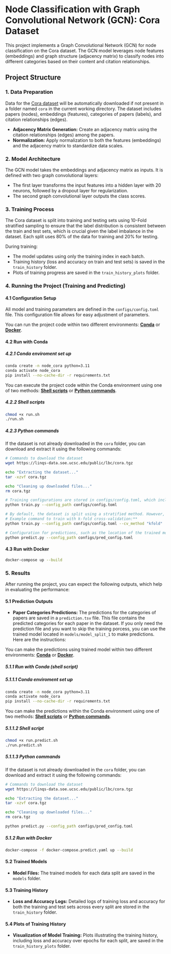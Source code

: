 # Node Classification with Graph Convolutional Network (GCN): Cora Dataset

This project implements a Graph Convolutional Network (GCN) for node classification on the Cora dataset. The GCN model leverages node features (embeddings) and graph structure (adjacency matrix) to classify nodes into different categories based on their content and citation relationships.

## Project Structure

### 1. Data Preparation
Data for the [Cora dataset](https://linqs-data.soe.ucsc.edu/public/lbc/cora.tgz) will be automatically downloaded if not present in a folder named `cora` in the current working directory. The dataset includes papers (nodes), embeddings (features), categories of papers (labels), and citation relationships (edges).

- **Adjacency Matrix Generation:** Create an adjacency matrix using the citation relationships (edges) among the papers.
- **Normalization:** Apply normalization to both the features (embeddings) and the adjacency matrix to standardize data scales.

### 2. Model Architecture
The GCN model takes the embeddings and adjacency matrix as inputs. It is defined with two graph convolutional layers:
- The first layer transforms the input features into a hidden layer with 20 neurons, followed by a dropout layer for regularization.
- The second graph convolutional layer outputs the class scores.

### 3. Training Process
The Cora dataset is split into training and testing sets using 10-Fold stratified sampling to ensure that the label distribution is consistent between the train and test sets, which is crucial given the label imbalance in the dataset. Each split uses 80% of the data for training and 20% for testing.

During training:
- The model updates using only the training index in each batch.
- Training history (loss and accuracy on train and test sets) is saved in the `train_history` folder.
- Plots of training progress are saved in the `train_history_plots` folder.

### 4. Running the Project (Training and Predicting)

#### 4.1 Configuration Setup
All model and training parameters are defined in the `configs/config.toml` file. This configuration file allows for easy adjustment of parameters.

You can run the project code within two different environments: [**Conda**](#42-run-with-conda) or [**Docker**](#43-run-with-docker).

#### 4.2 Run with Conda 

##### 4.2.1 Conda enviroment set up
```bash
conda create -n node_cora python=3.11
conda activate node_cora
pip install --no-cache-dir -r requirements.txt
```
You can execute the project code within the Conda environment using one of two methods: [**Shell scripts**](#422-shell-scripts) or [**Python commands**](#423-python-commands).

##### 4.2.2 Shell scripts 
```bash
chmod +x run.sh
./run.sh
```
##### 4.2.3 Python commands

If the dataset is not already downloaded in the `cora` folder, you can download and extract it using the following commands:

```bash
# Commands to download the dataset
wget https://linqs-data.soe.ucsc.edu/public/lbc/cora.tgz

echo "Extracting the dataset..."
tar -xzvf cora.tgz

echo "Cleaning up downloaded files..."
rm cora.tgz
```

```bash
# Training configurations are stored in configs/config.toml, which includes e.g. model hyperparameters. 
python train.py --config_path configs/config.toml

# By default, the dataset is split using a stratified method. However, you can opt for k-fold cross-validation by specifying the `cv_method` parameter. 
# Example command to train with k-fold cross-validation:**
python train.py --config_path configs/config.toml --cv_method "kfold"

# Configuration for predictions, such as the location of the trained model and output file name, is in configs/pred_config.toml.
python predict.py --config_path configs/pred_config.toml
```

#### 4.3 Run with Docker

```bash
docker-compose up --build
```

### 5. Results

After running the project, you can expect the following outputs, which help in evaluating the performance:

#### 5.1 Prediction Outputs
- **Paper Categories Predictions:** The predictions for the categories of papers are saved in a `prediction.tsv` file. This file contains the predicted categories for each paper in the dataset. If you only need the prediction file and you want to skip the training porcess, you can use the trained model located in `models/model_split_1` to make predictions. Here are the instructions:

You can make the predictions using trained model within two different environments: [**Conda**](#5111-conda-environment-set-up) or [**Docker**](#512-run-with-docker).

##### 5.1.1 Run with Conda (shell script)
##### 5.1.1.1 Conda enviroment set up
```bash
conda create -n node_cora python=3.11
conda activate node_cora
pip install --no-cache-dir -r requirements.txt
```
You can make the predictions within the Conda environment using one of two methods: [**Shell scripts**](#5112-shell-script) or [**Python commands**](#5113-python-commands).
##### 5.1.1.2 Shell script
```bash
chmod +x run.predict.sh
./run.predict.sh
```
##### 5.1.1.3 Python commands
If the dataset is not already downloaded in the `cora` folder, you can download and extract it using the following commands:
```bash
# Commands to download the dataset
wget https://linqs-data.soe.ucsc.edu/public/lbc/cora.tgz

echo "Extracting the dataset..."
tar -xzvf cora.tgz

echo "Cleaning up downloaded files..."
rm cora.tgz
```

```bash
python predict.py --config_path configs/pred_config.toml
```

##### 5.1.2 Run with Docker

```bash
docker-compose -f docker-compose.predict.yaml up --build
```
#### 5.2 Trained Models

- **Model Files:** The trained models for each data split are saved in the `models` folder.

#### 5.3 Training History

- **Loss and Accuracy Logs:** Detailed logs of training loss and accuracy for both the training and test sets across every split are stored in the `train_history` folder.

#### 5.4 Plots of Training History

- **Visualization of Model Training:** Plots illustrating the training history, including loss and accuracy over epochs for each split, are saved in the `train_history_plots` folder.
